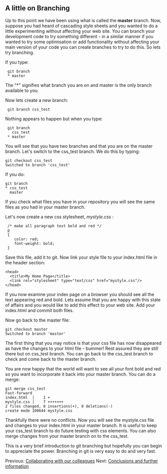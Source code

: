 ## A little on Branching

Up to this point we have been using what is called the **master** branch. Now, suppose you had heard of cascading style sheets and you wanted to do a little experimenting without affecting your web site. You can branch your development code to try something different - in a similar manner if you wanted to try some optimisation or add functionality without affecting your main version of your code you can create branches to try to do this. So lets try branching.

If you type:

     git branch
     * master

The "*" signifies what branch you are on and master is the only branch available to you. 

Now lets create a new branch:

     git branch css_test

Nothing appears to happen but when you type:

     git branch
       css_test
     * master

You will see that you have two branches and that you are on the master branch. Let's switch to the css_test branch. We do this by
typing:

    git checkout css_test
    Switched to branch 'css_test'

If you do:

    git branch
    * css_test
      master

If you check what files you have in your repository you will see the same files as you had in your master branch. 

Let's now create a new css stylesheet, *mystyle.css* :

     /* make all paragraph text bold and red */
     p
     {
        color: red;
        font-weight: bold;
     }

Save this file, add it to git. Now link your style file
to your index.html file in the header section:

    <head>
      <title>My Home Page</title>
      <link rel="stylesheet" type="text/css" href="mystyle.css"/>
    </head>

If you now examine your index page on a browser you should see all the text appearing red and bold. Lets assume that you are happy with this state of affairs and you would like to add this effect to your web site. Add your index.html and commit both files.

Now go back to the master file:

    git checkout master
    Switched to branch 'master'

The first thing that you may notice is that your css file has now disappeared as have the changes to your html file - bummer! Rest assured they are still there but on css_test branch. You can go back to the css_test branch to check and come back to the master branch.

You are now happy that the world will want to see all your font bold and red so you want to incorporate it back into your master branch. You can do a merge:

    git merge css_test
    Fast-forward
    index.html  |    1 +
    mystyle.css |    7 +++++++
    2 files changed, 8 insertions(+), 0 deletions(-)
    create mode 100644 mystyle.css

Thankfully there were no conflicts. Now you will see the mystyle.css file and changes to your index.html in your master branch. It is useful to keep your css_test branch to do future testing with css elements. You can also merge changes from your master branch on to the css_test.

This is a very brief introduction to git branching but hopefully you can begin to appreciate the power. Branching in git is very easy to do and very fast.

Previous: [Collaborating with our colleagues](3_Collaboration.md) Next: [Conclusions and further information](5_Conclusion.md)